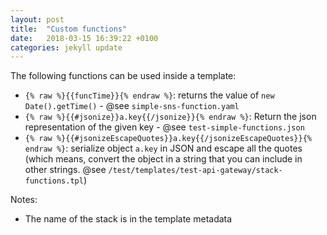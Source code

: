 ```yaml
---
layout: post
title:  "Custom functions"
date:   2018-03-15 16:39:22 +0100
categories: jekyll update
---
```

The following functions can be used inside a template:
* `{% raw %}{{funcTime}}{% endraw %}`: returns the value of `new Date().getTime()` - @see `simple-sns-function.yaml`
* `{% raw %}{{#jsonize}}a.key{{/jsonize}}{% endraw %}`: Return the json representation of the given key - @see `test-simple-functions.json`
* `{% raw %}{{#jsonizeEscapeQuotes}}a.key{{/jsonizeEscapeQuotes}}{% endraw %}`: serialize object `a.key` in JSON and escape all the quotes (which means, convert the object in a string that you can include in other strings. @see `/test/templates/test-api-gateway/stack-functions.tpl`)

Notes:
* The name of the stack is in the template metadata